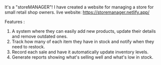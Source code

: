 It's a "storeMANAGER"! I have created a website for managing a store for small retail shop owners.
live website: https://storemanager.netlify.app/

Features :
1. A system where they can easily add new products, update their details and remove outdated ones.
2. Track how many of each item they have in stock and notify when they need to restock.
3. Record each sale and have it automatically update inventory levels.
4. Generate reports showing what's selling well and what's low in stock.
